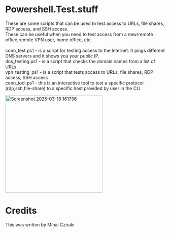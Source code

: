 # Powershell.Test.stuff

These are some scripts that can be used to test access to URLs, file shares, RDP access, and SSH access. 
<br>These can be useful when you need to test access from a new/remote office,remote VPN user, home office, etc.
<br>
<br> conn_test.ps1 - is a script for testing access to the Internet. It pings different DNS servers and it shows you your public IP.
<br> dns_testing.ps1 - is a script that checks the domain names from a list of URLs.
<br> vpn_testing_ps1 - is a script that tests access to URLs, file shares, RDP access, SSH access
<br> conn_tool.ps1 - this is an interactive tool to test a specific protocol (rdp,ssh,file-share) to a specific host provided by user in the CLI.

<img width="306" alt="Screenshot 2025-03-18 161736" src="https://github.com/user-attachments/assets/60100b9a-e0e0-457e-8f15-293434bd2fbc" />

# Credits
This was written by Mihai Cziraki
